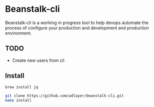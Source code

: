 # Beanstalk-cli

Beanstalk-cli is a working in progress tool to help devops automate the process of configure your production and development and production environment.

## TODO
* Create new users from cli

## Install

```bash
brew install jq
```

```bash
git clone https://github.com/adlayer/beanstalk-cli.git
make install
```
